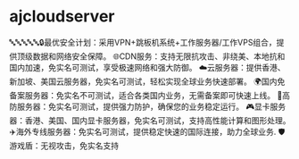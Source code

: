 # ajcloudserver
🔤🔤🔤🔤🔤🔒最优安全计划：采用VPN+跳板机系统+工作服务器/工作VPS组合，提供顶级数据和网络安全保障。  🌐CDN服务：支持无限抗攻击、非绕美、本地抗和国内加速，免实名可测试，享受极速网络和强大防御。  ☁️云服务器：提供香港、新加坡、美国云服务器，免实名可测试，轻松实现全球业务快速部署。  🌍国内免备案服务器：免实名不可测试，适合各类国内业务，无需备案即可快速上线。  🚀高防服务器：免实名可测试，提供强力防护，确保您的业务稳定运行。  🎮显卡服务器：香港、美国、国内显卡服务器，免实名可测试，支持高性能计算和图形处理。  ✈️海外专线服务器：免实名可测试，提供稳定快速的国际连接，助力全球业务.   🛡游戏盾：无视攻击，免实名支持
